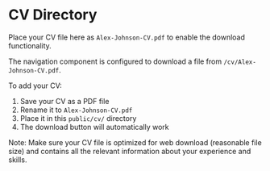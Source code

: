 # CV Directory

Place your CV file here as `Alex-Johnson-CV.pdf` to enable the download functionality.

The navigation component is configured to download a file from `/cv/Alex-Johnson-CV.pdf`.

To add your CV:
1. Save your CV as a PDF file
2. Rename it to `Alex-Johnson-CV.pdf`
3. Place it in this `public/cv/` directory
4. The download button will automatically work

Note: Make sure your CV file is optimized for web download (reasonable file size) and contains all the relevant information about your experience and skills.